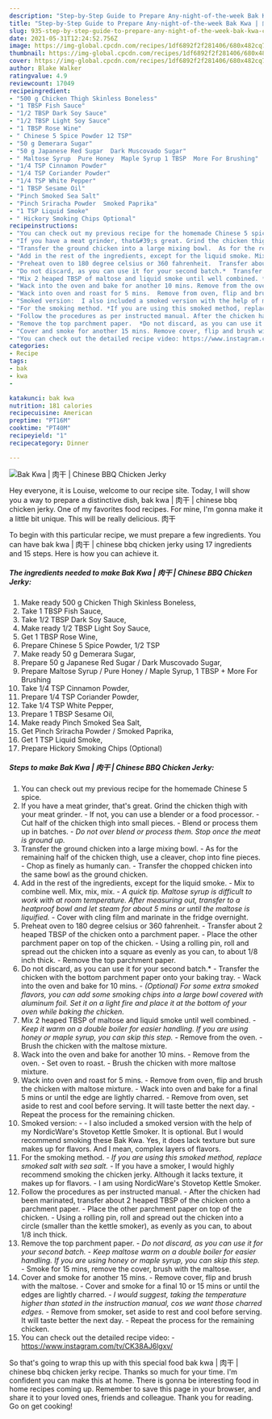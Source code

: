 ```yaml
---
description: "Step-by-Step Guide to Prepare Any-night-of-the-week Bak Kwa | 肉干 | Chinese BBQ Chicken Jerky"
title: "Step-by-Step Guide to Prepare Any-night-of-the-week Bak Kwa | 肉干 | Chinese BBQ Chicken Jerky"
slug: 935-step-by-step-guide-to-prepare-any-night-of-the-week-bak-kwa-chinese-bbq-chicken-jerky
date: 2021-05-31T12:24:52.756Z
image: https://img-global.cpcdn.com/recipes/1df6892f2f281406/680x482cq70/bak-kwa-肉干-chinese-bbq-chicken-jerky-recipe-main-photo.jpg
thumbnail: https://img-global.cpcdn.com/recipes/1df6892f2f281406/680x482cq70/bak-kwa-肉干-chinese-bbq-chicken-jerky-recipe-main-photo.jpg
cover: https://img-global.cpcdn.com/recipes/1df6892f2f281406/680x482cq70/bak-kwa-肉干-chinese-bbq-chicken-jerky-recipe-main-photo.jpg
author: Blake Walker
ratingvalue: 4.9
reviewcount: 17049
recipeingredient:
- "500 g Chicken Thigh Skinless Boneless"
- "1 TBSP Fish Sauce"
- "1/2 TBSP Dark Soy Sauce"
- "1/2 TBSP Light Soy Sauce"
- "1 TBSP Rose Wine"
- " Chinese 5 Spice Powder 12 TSP"
- "50 g Demerara Sugar"
- "50 g Japanese Red Sugar  Dark Muscovado Sugar"
- " Maltose Syrup  Pure Honey  Maple Syrup 1 TBSP  More For Brushing"
- "1/4 TSP Cinnamon Powder"
- "1/4 TSP Coriander Powder"
- "1/4 TSP White Pepper"
- "1 TBSP Sesame Oil"
- "Pinch Smoked Sea Salt"
- "Pinch Sriracha Powder  Smoked Paprika"
- "1 TSP Liquid Smoke"
- " Hickory Smoking Chips Optional"
recipeinstructions:
- "You can check out my previous recipe for the homemade Chinese 5 spice."
- "If you have a meat grinder, that&#39;s great. Grind the chicken thigh with your meat grinder.  If not, you can use a blender or a food processor.  Cut half of the chicken thigh into small pieces.  Blend or process them up in batches.  *Do not over blend or process them. Stop once the meat is ground up.*"
- "Transfer the ground chicken into a large mixing bowl.  As for the remaining half of the chicken thigh, use a cleaver, chop into fine pieces. Chop as finely as humanly can. Transfer the chopped chicken into the same bowl as the ground chicken."
- "Add in the rest of the ingredients, except for the liquid smoke. Mix to combine well. Mix, mix, mix.  *A quick tip. Maltose syrup is difficult to work with at room temperature. After measuring out, transfer to a heatproof bowl and let steam for about 5 mins or until the maltose is liquified.*  Cover with cling film and marinate in the fridge overnight."
- "Preheat oven to 180 degree celsius or 360 fahrenheit.  Transfer about 2 heaped TBSP of the chicken onto a parchment paper.  Place the other parchment paper on top of the chicken.  Using a rolling pin, roll and spread out the chicken into a square as evenly as you can, to about 1/8 inch thick. Remove the top parchment paper."
- "Do not discard, as you can use it for your second batch.*  Transfer the chicken with the bottom parchment paper onto your baking tray.  Wack into the oven and bake for 10 mins. *(Optional) For some extra smoked flavors, you can add some smoking chips into a large bowl covered with aluminum foil. Set it on a light fire and place it at the bottom of your oven while baking the chicken.*"
- "Mix 2 heaped TBSP of maltose and liquid smoke until well combined. *Keep it warm on a double boiler for easier handling. If you are using honey or maple syrup, you can skip this step.* Remove from the oven.  Brush the chicken with the maltose mixture."
- "Wack into the oven and bake for another 10 mins. Remove from the oven.  Set oven to roast.  Brush the chicken with more maltose mixture."
- "Wack into oven and roast for 5 mins.  Remove from oven, flip and brush the chicken with maltose mixture.  Wack into oven and bake for a final 5 mins or until the edge are lightly charred. Remove from oven, set aside to rest and cool before serving. It will taste better the next day. Repeat the process for the remaining chicken."
- "Smoked version:  I also included a smoked version with the help of my NordicWare&#39;s Stovetop Kettle Smoker. It is optional. But I would recommend smoking these Bak Kwa. Yes, it does lack texture but sure makes up for flavors. And I mean, complex layers of flavors."
- "For the smoking method. *If you are using this smoked method, replace smoked salt with sea salt.* If you have a smoker, I would highly recommend smoking the chicken jerky. Although it lacks texture, it makes up for flavors. I am using NordicWare&#39;s Stovetop Kettle Smoker."
- "Follow the procedures as per instructed manual. After the chicken had been marinated, transfer about 2 heaped TBSP of the chicken onto a parchment paper.  Place the other parchment paper on top of the chicken.  Using a rolling pin, roll and spread out the chicken into a circle (smaller than the kettle smoker), as evenly as you can, to about 1/8 inch thick."
- "Remove the top parchment paper.  *Do not discard, as you can use it for your second batch.*  *Keep maltose warm on a double boiler for easier handling. If you are using honey or maple syrup, you can skip this step.* Smoke for 15 mins, remove the cover, brush with the maltose."
- "Cover and smoke for another 15 mins. Remove cover, flip and brush with the maltose. Cover and smoke for a final 10 or 15 mins or until the edges are lightly charred. *I would suggest, taking the temperature higher than stated in the instruction manual, cos we want those charred edges.* Remove from smoker, set aside to rest and cool before serving. It will taste better the next day. Repeat the process for the remaining chicken."
- "You can check out the detailed recipe video: https://www.instagram.com/tv/CK38AJ6lgxv/"
categories:
- Recipe
tags:
- bak
- kwa
- 

katakunci: bak kwa  
nutrition: 181 calories
recipecuisine: American
preptime: "PT16M"
cooktime: "PT40M"
recipeyield: "1"
recipecategory: Dinner

---
```



![Bak Kwa | 肉干 | Chinese BBQ Chicken Jerky](https://img-global.cpcdn.com/recipes/1df6892f2f281406/680x482cq70/bak-kwa-肉干-chinese-bbq-chicken-jerky-recipe-main-photo.jpg)

Hey everyone, it is Louise, welcome to our recipe site. Today, I will show you a way to prepare a distinctive dish, bak kwa | 肉干 | chinese bbq chicken jerky. One of my favorites food recipes. For mine, I'm gonna make it a little bit unique. This will be really delicious.
 肉干 

To begin with this particular recipe, we must prepare a few ingredients. You can have bak kwa | 肉干 | chinese bbq chicken jerky using 17 ingredients and 15 steps. Here is how you can achieve it.

<!--inarticleads1-->

##### The ingredients needed to make Bak Kwa | 肉干 | Chinese BBQ Chicken Jerky:

1. Make ready 500 g Chicken Thigh Skinless Boneless,
1. Take 1 TBSP Fish Sauce,
1. Take 1/2 TBSP Dark Soy Sauce,
1. Make ready 1/2 TBSP Light Soy Sauce,
1. Get 1 TBSP Rose Wine,
1. Prepare  Chinese 5 Spice Powder, 1/2 TSP
1. Make ready 50 g Demerara Sugar,
1. Prepare 50 g Japanese Red Sugar / Dark Muscovado Sugar,
1. Prepare  Maltose Syrup / Pure Honey / Maple Syrup, 1 TBSP + More For Brushing
1. Take 1/4 TSP Cinnamon Powder,
1. Prepare 1/4 TSP Coriander Powder,
1. Take 1/4 TSP White Pepper,
1. Prepare 1 TBSP Sesame Oil,
1. Make ready Pinch Smoked Sea Salt,
1. Get Pinch Sriracha Powder / Smoked Paprika,
1. Get 1 TSP Liquid Smoke,
1. Prepare  Hickory Smoking Chips (Optional)




<!--inarticleads2-->

##### Steps to make Bak Kwa | 肉干 | Chinese BBQ Chicken Jerky:

1. You can check out my previous recipe for the homemade Chinese 5 spice.
1. If you have a meat grinder, that&#39;s great. Grind the chicken thigh with your meat grinder.  - If not, you can use a blender or a food processor.  - Cut half of the chicken thigh into small pieces.  - Blend or process them up in batches.  - *Do not over blend or process them. Stop once the meat is ground up.*
1. Transfer the ground chicken into a large mixing bowl.  - As for the remaining half of the chicken thigh, use a cleaver, chop into fine pieces. - Chop as finely as humanly can. - Transfer the chopped chicken into the same bowl as the ground chicken.
1. Add in the rest of the ingredients, except for the liquid smoke. - Mix to combine well. Mix, mix, mix.  - *A quick tip. Maltose syrup is difficult to work with at room temperature. After measuring out, transfer to a heatproof bowl and let steam for about 5 mins or until the maltose is liquified.*  - Cover with cling film and marinate in the fridge overnight.
1. Preheat oven to 180 degree celsius or 360 fahrenheit.  - Transfer about 2 heaped TBSP of the chicken onto a parchment paper.  - Place the other parchment paper on top of the chicken.  - Using a rolling pin, roll and spread out the chicken into a square as evenly as you can, to about 1/8 inch thick. - Remove the top parchment paper.
1. Do not discard, as you can use it for your second batch.*  - Transfer the chicken with the bottom parchment paper onto your baking tray.  - Wack into the oven and bake for 10 mins. - *(Optional) For some extra smoked flavors, you can add some smoking chips into a large bowl covered with aluminum foil. Set it on a light fire and place it at the bottom of your oven while baking the chicken.*
1. Mix 2 heaped TBSP of maltose and liquid smoke until well combined. - *Keep it warm on a double boiler for easier handling. If you are using honey or maple syrup, you can skip this step.* - Remove from the oven.  - Brush the chicken with the maltose mixture.
1. Wack into the oven and bake for another 10 mins. - Remove from the oven.  - Set oven to roast.  - Brush the chicken with more maltose mixture.
1. Wack into oven and roast for 5 mins.  - Remove from oven, flip and brush the chicken with maltose mixture.  - Wack into oven and bake for a final 5 mins or until the edge are lightly charred. - Remove from oven, set aside to rest and cool before serving. It will taste better the next day. - Repeat the process for the remaining chicken.
1. Smoked version: -  - I also included a smoked version with the help of my NordicWare&#39;s Stovetop Kettle Smoker. It is optional. But I would recommend smoking these Bak Kwa. Yes, it does lack texture but sure makes up for flavors. And I mean, complex layers of flavors.
1. For the smoking method. - *If you are using this smoked method, replace smoked salt with sea salt.* - If you have a smoker, I would highly recommend smoking the chicken jerky. Although it lacks texture, it makes up for flavors. - I am using NordicWare&#39;s Stovetop Kettle Smoker.
1. Follow the procedures as per instructed manual. - After the chicken had been marinated, transfer about 2 heaped TBSP of the chicken onto a parchment paper.  - Place the other parchment paper on top of the chicken.  - Using a rolling pin, roll and spread out the chicken into a circle (smaller than the kettle smoker), as evenly as you can, to about 1/8 inch thick.
1. Remove the top parchment paper.  - *Do not discard, as you can use it for your second batch.*  - *Keep maltose warm on a double boiler for easier handling. If you are using honey or maple syrup, you can skip this step.* - Smoke for 15 mins, remove the cover, brush with the maltose.
1. Cover and smoke for another 15 mins. - Remove cover, flip and brush with the maltose. - Cover and smoke for a final 10 or 15 mins or until the edges are lightly charred. - *I would suggest, taking the temperature higher than stated in the instruction manual, cos we want those charred edges.* - Remove from smoker, set aside to rest and cool before serving. It will taste better the next day. - Repeat the process for the remaining chicken.
1. You can check out the detailed recipe video: - https://www.instagram.com/tv/CK38AJ6lgxv/




So that's going to wrap this up with this special food bak kwa | 肉干 | chinese bbq chicken jerky recipe. Thanks so much for your time. I'm confident you can make this at home. There is gonna be interesting food in home recipes coming up. Remember to save this page in your browser, and share it to your loved ones, friends and colleague. Thank you for reading. Go on get cooking!
